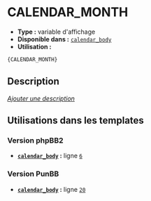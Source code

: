 # CALENDAR_MONTH
* __Type :__ variable d'affichage
* __Disponible dans :__ [`calendar_body`](../tpl/var/calendar_body.md#readme)
* __Utilisation :__

```html
{CALENDAR_MONTH}
```

## Description
[*Ajouter une description*](https://fa-tvars.appspot.com/var/CALENDAR_MONTH)

## Utilisations dans les templates

### Version phpBB2
* __[`calendar_body`](../tpl/var/calendar_body.md#readme) :__ ligne [`6`](../tpl/src/subsilver/calendar_body.tpl#L6)

### Version PunBB
* __[`calendar_body`](../tpl/var/calendar_body.md#readme) :__ ligne [`20`](../tpl/src/punbb/calendar_body.tpl#L20)